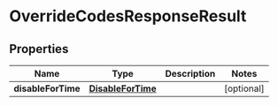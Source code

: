 # OverrideCodesResponseResult

## Properties
Name | Type | Description | Notes
------------ | ------------- | ------------- | -------------
**disableForTime** | [**DisableForTime**](DisableForTime.md) |  |  [optional]
